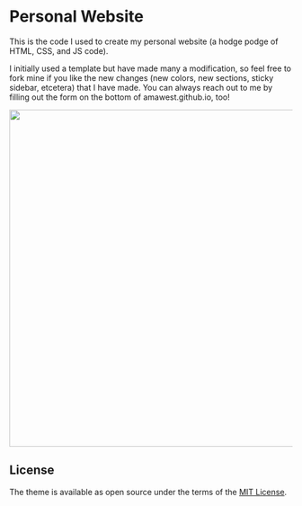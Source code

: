 # Personal Website

This is the code I used to create my personal website (a hodge podge of HTML, CSS, and JS code). 

I initially used a template but have made many a modification, so feel free to fork mine if you like the new changes (new colors, new sections, sticky sidebar, etcetera) that I have made. You can always reach out to me by filling out the form on the bottom of amawest.github.io, too! 

<img src="https://media.giphy.com/media/phnzE5TtEjaDjkvbgU/giphy.gifhttps://media.giphy.com/media/phnzE5TtEjaDjkvbgU/giphy.gif" width="1000" height="600" />

## License
The theme is available as open source under the terms of the [MIT License](https://opensource.org/licenses/MIT).   

